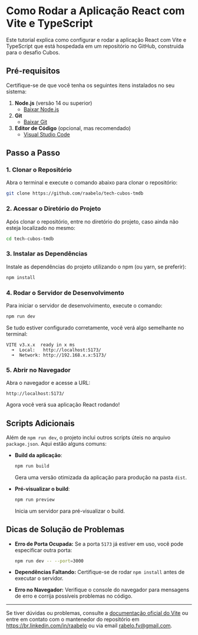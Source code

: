 # Como Rodar a Aplicação React com Vite e TypeScript

Este tutorial explica como configurar e rodar a aplicação React com Vite e TypeScript que está hospedada em um repositório no GitHub, construida para o desafio Cubos.

## Pré-requisitos

Certifique-se de que você tenha os seguintes itens instalados no seu sistema:

1. **Node.js** (versão 14 ou superior)
   - [Baixar Node.js](https://nodejs.org/)
2. **Git**
   - [Baixar Git](https://git-scm.com/)
3. **Editor de Código** (opcional, mas recomendado)
   - [Visual Studio Code](https://code.visualstudio.com/)

## Passo a Passo

### 1. Clonar o Repositório

Abra o terminal e execute o comando abaixo para clonar o repositório:

```bash
git clone https://github.com/raabelo/tech-cubos-tmdb
```

### 2. Acessar o Diretório do Projeto

Após clonar o repositório, entre no diretório do projeto, caso ainda não esteja localizado no mesmo:

```bash
cd tech-cubos-tmdb
```

### 3. Instalar as Dependências

Instale as dependências do projeto utilizando o npm (ou yarn, se preferir):

```bash
npm install
```

### 4. Rodar o Servidor de Desenvolvimento

Para iniciar o servidor de desenvolvimento, execute o comando:

```bash
npm run dev
```

Se tudo estiver configurado corretamente, você verá algo semelhante no terminal:

```plaintext
VITE v3.x.x  ready in x ms
  ➜  Local:   http://localhost:5173/
  ➜  Network: http://192.168.x.x:5173/
```

### 5. Abrir no Navegador

Abra o navegador e acesse a URL:

```
http://localhost:5173/
```

Agora você verá sua aplicação React rodando!

## Scripts Adicionais

Além de `npm run dev`, o projeto inclui outros scripts úteis no arquivo `package.json`. Aqui estão alguns comuns:

- **Build da aplicação**:
  ```bash
  npm run build
  ```
  Gera uma versão otimizada da aplicação para produção na pasta `dist`.

- **Pré-visualizar o build**:
  ```bash
  npm run preview
  ```
  Inicia um servidor para pré-visualizar o build.

## Dicas de Solução de Problemas

- **Erro de Porta Ocupada:**
  Se a porta `5173` já estiver em uso, você pode especificar outra porta:
  ```bash
  npm run dev -- --port=3000
  ```

- **Dependências Faltando:**
  Certifique-se de rodar `npm install` antes de executar o servidor.

- **Erro no Navegador:**
  Verifique o console do navegador para mensagens de erro e corrija possíveis problemas no código.

---

Se tiver dúvidas ou problemas, consulte a [documentação oficial do Vite](https://vitejs.dev/) ou entre em contato com o mantenedor do repositório em https://br.linkedin.com/in/raabelo ou via email rabelo.fv@gmail.com.
